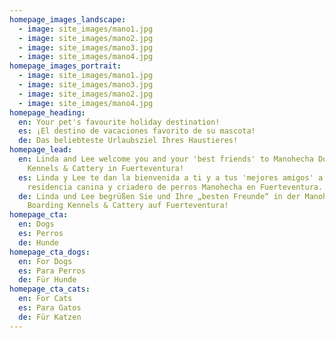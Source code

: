 ```yaml
---
homepage_images_landscape:
  - image: site_images/mano1.jpg
  - image: site_images/mano2.jpg
  - image: site_images/mano3.jpg
  - image: site_images/mano4.jpg
homepage_images_portrait:
  - image: site_images/mano1.jpg
  - image: site_images/mano3.jpg
  - image: site_images/mano2.jpg
  - image: site_images/mano4.jpg
homepage_heading:
  en: Your pet's favourite holiday destination!
  es: ¡El destino de vacaciones favorito de su mascota!
  de: Das beliebteste Urlaubsziel Ihres Haustieres!
homepage_lead:
  en: Linda and Lee welcome you and your 'best friends' to Manohecha Dog Boarding
    Kennels & Cattery in Fuerteventura!
  es: Linda y Lee te dan la bienvenida a ti y a tus 'mejores amigos' a la
    residencia canina y criadero de perros Manohecha en Fuerteventura.
  de: Linda und Lee begrüßen Sie und Ihre „besten Freunde“ in der Manohecha Dog
    Boarding Kennels & Cattery auf Fuerteventura!
homepage_cta:
  en: Dogs
  es: Perros
  de: Hunde
homepage_cta_dogs:
  en: For Dogs
  es: Para Perros
  de: Für Hunde
homepage_cta_cats:
  en: For Cats
  es: Para Gatos
  de: Für Katzen
---
```

